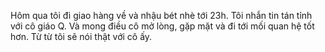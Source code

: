 Hôm qua tôi đi giao hàng về và nhậu bét nhè tới 23h. Tôi nhắn tin tán tỉnh với cô giáo Q. Và mong điều cô mở lòng, gặp mặt và đi tới mối quan hệ tốt hơn. Từ từ tôi sẽ nói thật với cô ấy.
